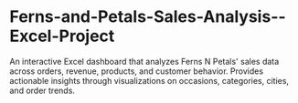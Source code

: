 # Ferns-and-Petals-Sales-Analysis--Excel-Project
An interactive Excel dashboard that analyzes Ferns N Petals' sales data across orders, revenue, products, and customer behavior. Provides actionable insights through visualizations on occasions, categories, cities, and order trends.

